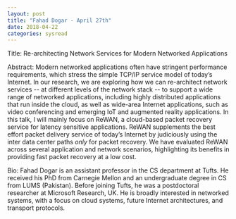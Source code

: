 ```yaml
---
layout: post
title: "Fahad Dogar - April 27th"
date: 2018-04-22
categories: sysread
---
```


Title: Re-architecting Network Services for Modern Networked Applications

Abstract:
Modern networked applications often have stringent performance requirements, which stress the simple TCP/IP service model of today’s Internet. In our research, we are exploring how we can re-architect network services -- at different levels of the network stack -- to support a wide range of networked applications, including highly distributed applications that run inside the cloud, as well as wide-area Internet applications, such as video conferencing and emerging IoT and augmented reality applications. In this talk, I will mainly focus on ReWAN, a cloud-based packet recovery service for latency sensitive applications. ReWAN supplements the best effort packet delivery service of today’s Internet by judiciously using the inter data center paths *only* for packet recovery. We have evaluated ReWAN across several application and network scenarios, highlighting its benefits in providing fast packet recovery at a low cost.

Bio: Fahad Dogar is an assistant professor in the CS department at Tufts. He received his PhD from Carnegie Mellon and an undergraduate degree in CS from LUMS (Pakistan). Before joining Tufts, he was a postdoctoral researcher at Microsoft Research, UK. He is broadly interested in networked systems, with a focus on cloud systems, future Internet architectures, and transport protocols.
